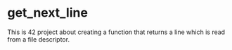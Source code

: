 # get_next_line

This is 42 project about creating a function that returns a line which is read from a file descriptor.

